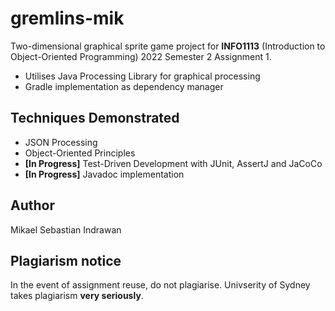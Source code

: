 # gremlins-mik
 Two-dimensional graphical sprite game project for **INFO1113** (Introduction to Object-Oriented Programming) 2022 Semester 2 Assignment 1.
- Utilises Java Processing Library for graphical processing
- Gradle implementation as dependency manager

## Techniques Demonstrated
  - JSON Processing
  - Object-Oriented Principles
  - **[In Progress]** Test-Driven Development with JUnit, AssertJ and JaCoCo
  - **[In Progress]** Javadoc implementation
  
## Author
Mikael Sebastian Indrawan

## Plagiarism notice
In the event of assignment reuse, do not plagiarise. Univserity of Sydney takes plagiarism **very seriously**.
